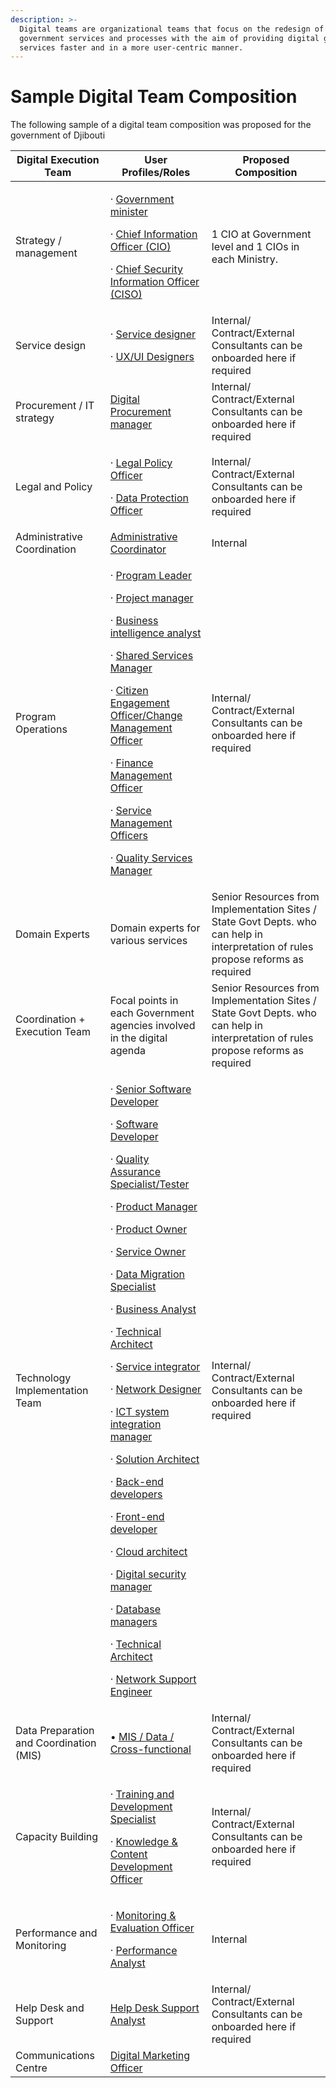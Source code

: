 ```yaml
---
description: >-
  Digital teams are organizational teams that focus on the redesign of
  government services and processes with the aim of providing digital government
  services faster and in a more user-centric manner.
---
```


# Sample Digital Team Composition

The following sample of a digital team composition was proposed for the government of Djibouti

| Digital Execution Team                  | User Profiles/Roles                                                                                                                                                                                                                                                                                                                                                                                                                                                                                                                                                                                                                                                                                                                                                                                                                                                                                                                                                                                                                                                                                                                                                                                                                                                                                                                                                                                                                                                                                                                                                                                                                                                                                                                                                                                                                                                                                                                                                                                                                                                                  | Proposed Composition                                                                                                               |
| --------------------------------------- | ------------------------------------------------------------------------------------------------------------------------------------------------------------------------------------------------------------------------------------------------------------------------------------------------------------------------------------------------------------------------------------------------------------------------------------------------------------------------------------------------------------------------------------------------------------------------------------------------------------------------------------------------------------------------------------------------------------------------------------------------------------------------------------------------------------------------------------------------------------------------------------------------------------------------------------------------------------------------------------------------------------------------------------------------------------------------------------------------------------------------------------------------------------------------------------------------------------------------------------------------------------------------------------------------------------------------------------------------------------------------------------------------------------------------------------------------------------------------------------------------------------------------------------------------------------------------------------------------------------------------------------------------------------------------------------------------------------------------------------------------------------------------------------------------------------------------------------------------------------------------------------------------------------------------------------------------------------------------------------------------------------------------------------------------------------------------------------ | ---------------------------------------------------------------------------------------------------------------------------------- |
| Strategy / management                   | <p>· <a href="govstack-user-profiles-taxonomy.md#government-minister">Government minister</a></p><p>· <a href="govstack-user-profiles-taxonomy.md#chief-information-officer">Chief Information Officer (CIO)</a></p><p>· <a href="govstack-user-profiles-taxonomy.md#chief-security-information-officer-ciso">Chief Security Information Officer (CISO)</a></p>                                                                                                                                                                                                                                                                                                                                                                                                                                                                                                                                                                                                                                                                                                                                                                                                                                                                                                                                                                                                                                                                                                                                                                                                                                                                                                                                                                                                                                                                                                                                                                                                                                                                                                                      | 1 CIO at Government level and 1 CIOs in each Ministry.                                                                             |
| Service design                          | <p>· <a href="govstack-user-profiles-taxonomy.md#service-designer">Service designer</a></p><p>· <a href="govstack-user-profiles-taxonomy.md#ux-ui-designers">UX/UI Designers</a></p>                                                                                                                                                                                                                                                                                                                                                                                                                                                                                                                                                                                                                                                                                                                                                                                                                                                                                                                                                                                                                                                                                                                                                                                                                                                                                                                                                                                                                                                                                                                                                                                                                                                                                                                                                                                                                                                                                                 | Internal/ Contract/External Consultants can be onboarded here if required                                                          |
| Procurement / IT strategy               | [Digital Procurement manager](govstack-user-profiles-taxonomy.md#procurement-manager)                                                                                                                                                                                                                                                                                                                                                                                                                                                                                                                                                                                                                                                                                                                                                                                                                                                                                                                                                                                                                                                                                                                                                                                                                                                                                                                                                                                                                                                                                                                                                                                                                                                                                                                                                                                                                                                                                                                                                                                                | Internal/ Contract/External Consultants can be onboarded here if required                                                          |
| Legal and Policy                        | <p>· <a href="govstack-user-profiles-taxonomy.md#legal-policy-officer">Legal Policy Officer</a></p><p>· <a href="govstack-user-profiles-taxonomy.md#data-protection-officer">Data Protection Officer</a></p>                                                                                                                                                                                                                                                                                                                                                                                                                                                                                                                                                                                                                                                                                                                                                                                                                                                                                                                                                                                                                                                                                                                                                                                                                                                                                                                                                                                                                                                                                                                                                                                                                                                                                                                                                                                                                                                                         | Internal/ Contract/External Consultants can be onboarded here if required                                                          |
| Administrative Coordination             | [Administrative Coordinator](govstack-user-profiles-taxonomy.md#administrative-coordinator)                                                                                                                                                                                                                                                                                                                                                                                                                                                                                                                                                                                                                                                                                                                                                                                                                                                                                                                                                                                                                                                                                                                                                                                                                                                                                                                                                                                                                                                                                                                                                                                                                                                                                                                                                                                                                                                                                                                                                                                          | Internal                                                                                                                           |
| Program Operations                      | <p>· <a href="govstack-user-profiles-taxonomy.md#ict-operations-manager">Program Leader</a></p><p>· <a href="govstack-user-profiles-taxonomy.md#project-manager">Project manager</a></p><p>· <a href="govstack-user-profiles-taxonomy.md#business-process-analyst">Business intelligence analyst</a></p><p>· <a href="govstack-user-profiles-taxonomy.md#shared-service-manager">Shared Services Manager</a></p><p>· <a href="govstack-user-profiles-taxonomy.md#citizen-engagement-officer-change-management-officer">Citizen Engagement Officer/Change Management Officer</a></p><p>· <a href="govstack-user-profiles-taxonomy.md#finance-management-officer">Finance Management Officer</a></p><p>· <a href="govstack-user-profiles-taxonomy.md#service-management-officers">Service Management Officers</a></p><p>· <a href="govstack-user-profiles-taxonomy.md#quality-services-manager">Quality Services Manager</a></p>                                                                                                                                                                                                                                                                                                                                                                                                                                                                                                                                                                                                                                                                                                                                                                                                                                                                                                                                                                                                                                                                                                                                                       | Internal/ Contract/External Consultants can be onboarded here if required                                                          |
| Domain Experts                          | Domain experts for various services                                                                                                                                                                                                                                                                                                                                                                                                                                                                                                                                                                                                                                                                                                                                                                                                                                                                                                                                                                                                                                                                                                                                                                                                                                                                                                                                                                                                                                                                                                                                                                                                                                                                                                                                                                                                                                                                                                                                                                                                                                                  | Senior Resources from Implementation Sites / State Govt Depts. who can help in interpretation of rules propose reforms as required |
| Coordination + Execution Team           | Focal points in each Government agencies involved in the digital agenda                                                                                                                                                                                                                                                                                                                                                                                                                                                                                                                                                                                                                                                                                                                                                                                                                                                                                                                                                                                                                                                                                                                                                                                                                                                                                                                                                                                                                                                                                                                                                                                                                                                                                                                                                                                                                                                                                                                                                                                                              | Senior Resources from Implementation Sites / State Govt Depts. who can help in interpretation of rules propose reforms as required |
| Technology Implementation Team          | <p>· <a href="govstack-user-profiles-taxonomy.md#software-systems-developer">Senior Software Developer</a></p><p>· <a href="govstack-user-profiles-taxonomy.md#software-systems-developer">Software Developer</a></p><p>· <a href="govstack-user-profiles-taxonomy.md#tester-quality-assurance-specialist">Quality Assurance Specialist/Tester</a></p><p>· <a href="govstack-user-profiles-taxonomy.md#product-manager">Product Manager</a></p><p>· <a href="govstack-user-profiles-taxonomy.md#product-owner">Product Owner</a></p><p>· <a href="govstack-user-profiles-taxonomy.md#service-owner">Service Owner</a></p><p>· <a href="govstack-user-profiles-taxonomy.md#data-migration-specialist">Data Migration Specialist </a></p><p>· <a href="govstack-user-profiles-taxonomy.md#business-process-analyst">Business Analyst</a></p><p>· <a href="govstack-user-profiles-taxonomy.md#technical-architect">Technical Architect</a></p><p>· <a href="govstack-user-profiles-taxonomy.md#service-integrator">Service integrator</a></p><p>· <a href="govstack-user-profiles-taxonomy.md#system-network-designer">Network Designer</a></p><p>· <a href="govstack-user-profiles-taxonomy.md#ict-system-integration-consultant">ICT system integration manager</a></p><p>· <a href="govstack-user-profiles-taxonomy.md#solution-architect">Solution Architect</a></p><p>· <a href="govstack-user-profiles-taxonomy.md#back-end-developers">Back-end developers</a></p><p>· <a href="govstack-user-profiles-taxonomy.md#front-end-developer">Front-end developer</a></p><p>· <a href="govstack-user-profiles-taxonomy.md#cloud-architect">Cloud architect</a></p><p>· <a href="govstack-user-profiles-taxonomy.md#digital-security-manager">Digital security manager</a></p><p>· <a href="govstack-user-profiles-taxonomy.md#database-managers">Database managers</a></p><p>· <a href="govstack-user-profiles-taxonomy.md#technical-architect">Technical Architect</a></p><p>· <a href="govstack-user-profiles-taxonomy.md#network-support-engineer">Network Support Engineer</a></p> | Internal/ Contract/External Consultants can be onboarded here if required                                                          |
| Data Preparation and Coordination (MIS) | • [MIS / Data / Cross-functional](govstack-user-profiles-taxonomy.md#data-entry-analysts)                                                                                                                                                                                                                                                                                                                                                                                                                                                                                                                                                                                                                                                                                                                                                                                                                                                                                                                                                                                                                                                                                                                                                                                                                                                                                                                                                                                                                                                                                                                                                                                                                                                                                                                                                                                                                                                                                                                                                                                            | Internal/ Contract/External Consultants can be onboarded here if required                                                          |
| Capacity Building                       | <p>· <a href="govstack-user-profiles-taxonomy.md#training-and-development-specialist">Training and Development Specialist</a></p><p>· <a href="govstack-user-profiles-taxonomy.md#knowledge-and-content-development-officer">Knowledge &#x26; Content Development Officer</a></p>                                                                                                                                                                                                                                                                                                                                                                                                                                                                                                                                                                                                                                                                                                                                                                                                                                                                                                                                                                                                                                                                                                                                                                                                                                                                                                                                                                                                                                                                                                                                                                                                                                                                                                                                                                                                    | Internal/ Contract/External Consultants can be onboarded here if required                                                          |
| Performance and Monitoring              | <p>· <a href="govstack-user-profiles-taxonomy.md#monitoring-and-evaluation-officer">Monitoring &#x26; Evaluation Officer</a>  </p><p>· <a href="govstack-user-profiles-taxonomy.md#performance-analyst">Performance Analyst</a></p>                                                                                                                                                                                                                                                                                                                                                                                                                                                                                                                                                                                                                                                                                                                                                                                                                                                                                                                                                                                                                                                                                                                                                                                                                                                                                                                                                                                                                                                                                                                                                                                                                                                                                                                                                                                                                                                  | Internal                                                                                                                           |
| Help Desk and Support                   | [Help Desk Support Analyst](govstack-user-profiles-taxonomy.md#help-desk-support-analyst)                                                                                                                                                                                                                                                                                                                                                                                                                                                                                                                                                                                                                                                                                                                                                                                                                                                                                                                                                                                                                                                                                                                                                                                                                                                                                                                                                                                                                                                                                                                                                                                                                                                                                                                                                                                                                                                                                                                                                                                            | Internal/ Contract/External Consultants can be onboarded here if required                                                          |
| Communications Centre                   | [Digital Marketing Officer](govstack-user-profiles-taxonomy.md#digital-marketing-officer)                                                                                                                                                                                                                                                                                                                                                                                                                                                                                                                                                                                                                                                                                                                                                                                                                                                                                                                                                                                                                                                                                                                                                                                                                                                                                                                                                                                                                                                                                                                                                                                                                                                                                                                                                                                                                                                                                                                                                                                            |                                                                                                                                    |
